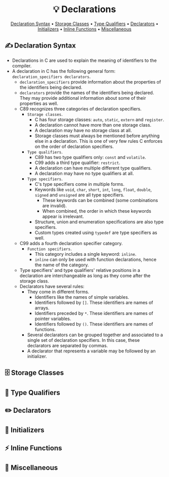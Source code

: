 <h1 align="center">💡<strong> Declarations</strong></h1>
<p align="center">
  <a href="#writing_hand-declaration-syntax">Declaration Syntax</a> •
  <a href="#file_cabinet-storage-classes">Storage Classes</a> •
  <a href="#bookmark-type-qualifiers">Type Qualifiers</a> •
  <a href="#pencil2-declarators">Declarators</a> •
  <a href="#seedling-initializers">Initializers</a> •
  <a href="#zap-inline-functions">Inline Functions</a> •
  <a href="#game_die-miscellaneous"> Miscellaneous</a>
</p>

## :writing_hand: Declaration Syntax

* Declarations in C are used to explain the meaning of identifiers to the compiler.
* A declaration in C has the following general form: ```declaration_specifiers declarators```.
   * ```declaration_specifiers``` provide information about the properties of the identifiers being declared.
   * ```declarators``` provide the names of the identifiers being declared. They may provide additional information about some of their properties as well.
   * C89 recognizes three categories of declaration specifiers.
      * ```Storage classes```.
         * C has four storage classes: ```auto```, ```static```, ```extern``` and ```register```.
         * A declaration cannot have more than one storage class.
         * A declaration may have no storage class at all.
         * Storage classes must always be mentioned before anything else in a declaration. This is one of very few rules C enforces on the order of declaration specifiers.
      * ```Type qualifiers```.
         * C89 has two type qualifiers only: ```const``` and ```volatile```.
         * C99 adds a third type qualifier: ```restrict```.
         * A declaration can have multiple different type qualifiers.
         * A declaration may have no type qualifiers at all.
      * ```Type specifiers```.
         * C's type specifiers come in multiple forms.
         * Keywords like ```void```, ```char```, ```short```, ```int```, ```long```, ```float```, ```double```, ```signed``` and ```unsigned``` are all type specifiers.
            * These keywords can be combined (some combinations are invalid).
            * When combined, the order in which these keywords appear is irrelevant.
         * Structure, union and enumeration specifications are also type specifiers.
         * Custom types created using ```typedef``` are type specifiers as well.
   * C99 adds a fourth declaration specifier category.
      * ```Function specifiers```.
         * This category includes a single keyword: ```inline```.
         * ```inline``` can only be used with function declarations, hence the name of the category.
   * Type specifiers' and type qualifiers' relative positions in a declaration are interchangeable as long as they come after the storage class.
   * Declarators have several rules:
      * They come in different forms.
         * Identifiers like the names of simple variables.
         * Identifiers followed by ```[]```. These identifiers are names of arrays.
         * Identifiers preceded by ```*```. These identifiers are names of pointer variables.
         * Identifiers followed by ```()```. These identifiers are names of functions.
      * Several declarators can be grouped together and associated to a single set of declaration specifiers. In this case, these declarators are separated by commas.
      * A declarator that represents a variable may be followed by an initializer.

## :file_cabinet: Storage Classes

## :bookmark: Type Qualifiers

## :pencil2: Declarators

## :seedling: Initializers

## :zap: Inline Functions

## :game_die: Miscellaneous